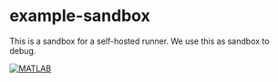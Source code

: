 # example-sandbox

This is a sandbox for a self-hosted runner. We use this as sandbox to debug.

[![MATLAB](https://github.com/yuxudong1024/example-sandbox/actions/workflows/ci.yml/badge.svg)](https://github.com/yuxudong1024/example-sandbox/actions/workflows/ci.yml)